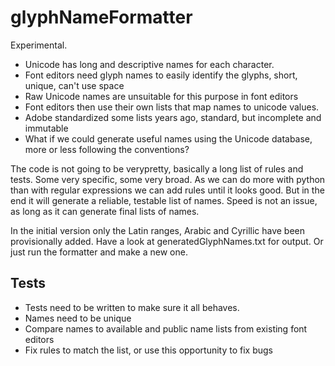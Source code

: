# glyphNameFormatter

Experimental.

* Unicode has long and descriptive names for each character.
* Font editors need glyph names to easily identify the glyphs, short, unique, can't use space
* Raw Unicode names are unsuitable for this purpose in font editors
* Font editors then use their own lists that map names to unicode values.
* Adobe standardized some lists years ago, standard, but incomplete and immutable
* What if we could generate useful names using the Unicode database, more or less following the conventions?

The code is not going to be verypretty, basically a long list of rules and tests.
Some very specific, some very broad. As we can do more with python than with regular expressions we can add rules until it looks good. But in the end it will generate a reliable, testable list of names.
Speed is not an issue, as long as it can generate final lists of names.

In the initial version only the Latin ranges, Arabic and Cyrillic have been provisionally added. Have a look at generatedGlyphNames.txt for output. Or just run the formatter and make a new one.

## Tests

* Tests need to be written to make sure it all behaves. 
* Names need to be unique
* Compare names to available and public name lists from existing font editors
* Fix rules to match the list, or use this opportunity to fix bugs
